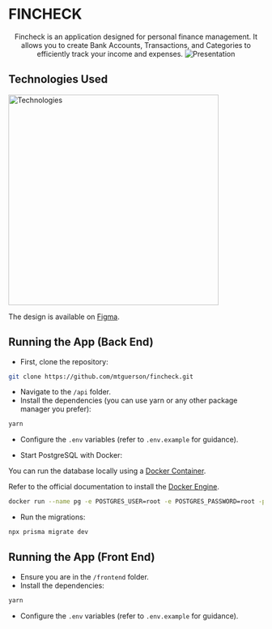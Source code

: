 
# FINCHECK

<p align="center">
  Fincheck is an application designed for personal finance management. It allows you to create Bank Accounts, Transactions, and Categories to efficiently track your income and expenses.
  <img src="https://i.imgur.com/STaFeCm.png" alt="Presentation" />
</p>

## Technologies Used

<img src="https://skillicons.dev/icons?i=html,css,javascript,typescript,docker,git,prisma,nodejs,nestjs,react,vite,tailwindcss" width="415px" alt="Technologies" />

The design is available on [Figma](https://www.figma.com/file/RRBEBWgyQZbEYPQhzOc1OQ/Fincheck).

## Running the App (Back End)

- First, clone the repository:

```bash
git clone https://github.com/mtguerson/fincheck.git
```

- Navigate to the `/api` folder.
- Install the dependencies (you can use yarn or any other package manager you prefer):

```bash
yarn
```

- Configure the `.env` variables (refer to `.env.example` for guidance).

- Start PostgreSQL with Docker:

You can run the database locally using a [Docker Container](https://www.docker.com/resources/what-container/).

Refer to the official documentation to install the [Docker Engine](https://docs.docker.com/engine/install/ubuntu/).

```bash
docker run --name pg -e POSTGRES_USER=root -e POSTGRES_PASSWORD=root -p 5432:5432 -d postgres
```

- Run the migrations:

```bash
npx prisma migrate dev
```

## Running the App (Front End)

- Ensure you are in the `/frontend` folder.
- Install the dependencies:

```bash
yarn
```

- Configure the `.env` variables (refer to `.env.example` for guidance).
